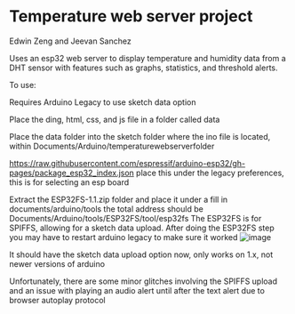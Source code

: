# Temperature web server project
Edwin Zeng and Jeevan Sanchez

Uses an esp32 web server to display temperature and humidity data from a DHT sensor with features such as graphs, statistics, and threshold alerts.

To use: 

Requires Arduino Legacy to use sketch data option


Place the ding, html, css, and js file in a folder called data


Place the data folder into the sketch folder where the ino file is located, within Documents/Arduino/temperaturewebserverfolder


https://raw.githubusercontent.com/espressif/arduino-esp32/gh-pages/package_esp32_index.json place this under the legacy preferences, this is for selecting an esp board 


Extract the ESP32FS-1.1.zip folder and place it under a fill in documents/arduino/tools the total address should be Documents/Arduino/tools/ESP32FS/tool/esp32fs
The ESP32FS is for SPIFFS, allowing for a sketch data upload. After doing the ESP32FS step you may have to restart arduino legacy to make sure it worked
![image](https://github.com/Edwz208/temperature-web-server/assets/147886945/c9f27031-3073-4209-872b-909bf2d7f34c)


It should have the sketch data upload option now, only works on 1.x, not newer versions of arduino 

Unfortunately, there are some minor glitches involving the SPIFFS upload and an issue with playing an audio alert until after the text alert due to browser autoplay protocol
